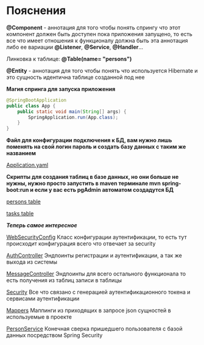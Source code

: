 # Пояснения

**@Component** - аннотация для того чтобы понять 
спрингу что этот компонент должен быть доступен пока приложения запущено,
то есть все что имеет отношения к функционалу должна быть эта аннотация 
либо ее вариации **@Listener**, **@Service**, **@Handler**...

Линковка к таблице:
**@Table(name= "persons")**

**@Entity** - аннотация для того чтобы понять что используется Hibernate 
и это сущность идентична таблице созданной под нее

**Магия спринга для запуска приложения**
```java
@SpringBootApplication
public class App {
    public static void main(String[] args) {
        SpringApplication.run(App.class);
    }
}
```
**Файл для конфигурации подключения к БД, вам нужно лишь поменять на свой логин пароль и создать базу данных с таким же названием**

[Application.yaml](src/main/resources/application.yaml)

**Скрипты для создания таблиц в базе данных, но они больше не нужны, нужно просто запустить в maven терминале mvn spring-boot:run и если у вас есть pgAdmin автоматом создадутся БД**

[persons table](src/main/resources/migration/persons.sql)

[tasks table](src/main/resources/migration/tasks.sql)

***Теперь самое интересное***

[WebSecurityConfig](src/main/java/com/job_tracking_system/configuration/WebSecurityConfig.java)
Класс конфигурации аутентификации, то есть тут происходит конфигурация всего что отвечает за security

[AuthController](src/main/java/com/job_tracking_system/controllers/AuthController.java)
Эндпоинты регистрации и аутентификации, а так же выхода из системы

[MessageController](src/main/java/com/job_tracking_system/controllers/MessageController.java)
Эндпоинты для всего остального функционала то есть получения из таблиц записи в таблицы

[Security](src/main/java/com/job_tracking_system/security)
Все что связано с генерацией аутентификационного токена и сервисами аутентификации

[Mappers](src/main/java/com/job_tracking_system/mappers)
Маппинги из приходящих в запросе json сущностей в используемые в проекте

[PersonService](src/main/java/com/job_tracking_system/services/PersonService.java)
Конечная сверка пришедшего пользователя с базой данных посредством Spring Security
